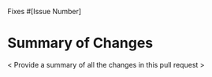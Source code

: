 Fixes #[Issue Number]

# Summary of Changes

< Provide a summary of all the changes in this pull request >
